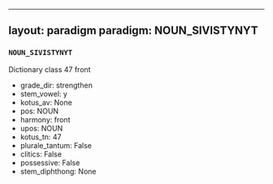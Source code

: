 
---
layout: paradigm
paradigm: NOUN_SIVISTYNYT
---
### ` NOUN_SIVISTYNYT `

Dictionary class 47 front
* grade_dir: strengthen
* stem_vowel: y
* kotus_av: None
* pos: NOUN
* harmony: front
* upos: NOUN
* kotus_tn: 47
* plurale_tantum: False
* clitics: False
* possessive: False
* stem_diphthong: None
